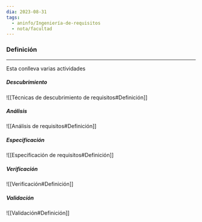 ```yaml
---
dia: 2023-08-31
tags:
  - aninfo/Ingeniería-de-requisitos
  - nota/facultad
---
```

### Definición
---
Esta conlleva varias actividades

##### Descubrimiento
![[Técnicas de descubrimiento de requisitos#Definición]]

##### Análisis
![[Análisis de requisitos#Definición]]

##### Especificación
![[Especificación de requisitos#Definición]]

##### Verificación
![[Verificación#Definición]]

##### Validación
![[Validación#Definición]]
